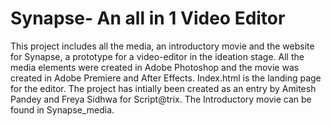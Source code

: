 # Synapse- An all in 1 Video Editor
 This project includes all the media, an introductory movie and the website for Synapse, a prototype for a video-editor in the ideation stage. All the media elements were created in Adobe Photoshop and the movie was created in Adobe Premiere and After Effects. Index.html is the landing page for the editor. The project has intially been created as an entry by Amitesh Pandey and Freya Sidhwa for Script@trix.
The Introductory movie can be found in Synapse_media.
